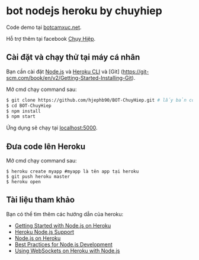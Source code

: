# bot nodejs heroku by chuyhiep

Code demo tại [botcamxuc.net](http://botcamxuc.net/).

Hỗ trợ thêm tại facebook [Chụy Hiệp](https://fb.com/itvn90).

## Cài đặt và chạy thử tại máy cá nhân

Bạn cần cài đặt [Node.js](http://nodejs.org/)  và  [Heroku CLI](https://cli.heroku.com/) và [Git] (https://git-scm.com/book/en/v2/Getting-Started-Installing-Git).

Mở cmd chạy command sau:
```sh
$ git clone https://github.com/hjephb90/BOT-ChuyHiep.git # lấy bản code mẫu
$ cd BOT-ChuyHiep
$ npm install
$ npm start
```

Ứng dụng sẽ chạy tại [localhost:5000](http://localhost:5000/).

## Đưa code lên Heroku

Mở cmd chạy command sau:
```
$ heroku create myapp #myapp là tên app tại heroku
$ git push heroku master
$ heroku open
```

## Tài liệu tham khảo

Bạn có thể tìm thêm các hướng dẫn của heroku:

- [Getting Started with Node.js on Heroku](https://devcenter.heroku.com/articles/getting-started-with-nodejs)
- [Heroku Node.js Support](https://devcenter.heroku.com/articles/nodejs-support)
- [Node.js on Heroku](https://devcenter.heroku.com/categories/nodejs)
- [Best Practices for Node.js Development](https://devcenter.heroku.com/articles/node-best-practices)
- [Using WebSockets on Heroku with Node.js](https://devcenter.heroku.com/articles/node-websockets)
